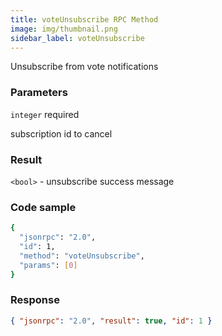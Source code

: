 ```yaml
---
title: voteUnsubscribe RPC Method
image: img/thumbnail.png
sidebar_label: voteUnsubscribe
---
```

Unsubscribe from vote notifications

### Parameters

`integer` required

subscription id to cancel

### Result

`<bool>` - unsubscribe success message

### Code sample

```sh
{
  "jsonrpc": "2.0",
  "id": 1,
  "method": "voteUnsubscribe",
  "params": [0]
}
```


### Response

```json
{ "jsonrpc": "2.0", "result": true, "id": 1 }
```

